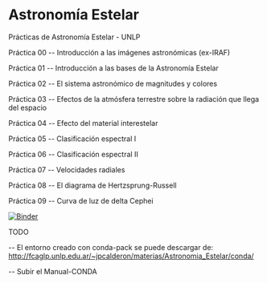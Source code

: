 # Astronomía Estelar
Prácticas de Astronomía Estelar - UNLP

Práctica 00 -- Introducción a las imágenes astronómicas (ex-IRAF)

Práctica 01 -- Introducción a las bases de la Astronomía Estelar

Práctica 02 -- El sistema astronómico de magnitudes y colores

Práctica 03 -- Efectos de la atmósfera terrestre sobre la radiación que llega del espacio

Práctica 04 -- Efecto del material interestelar 

Práctica 05 -- Clasificación espectral I 

Práctica 06 -- Clasificación espectral II

Práctica 07 -- Velocidades radiales

Práctica 08 -- El diagrama de Hertzsprung-Russell

Práctica 09 -- Curva de luz de delta Cephei

[![Binder](https://mybinder.org/badge_logo.svg)](https://mybinder.org/v2/gh/JPCalderon/Astronomia-Estelar/master)

TODO

-- El entorno creado con conda-pack se puede descargar de:
http://fcaglp.unlp.edu.ar/~jpcalderon/materias/Astronomia_Estelar/conda/

-- Subir el Manual-CONDA
